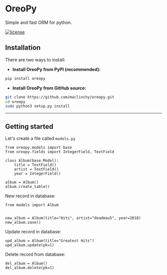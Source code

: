 # OreoPy

Simple and fast ORM for python.

[![license](https://img.shields.io/github/license/mashape/apistatus.svg?maxAge=2592000)](https://github.com/maclinchy/oreopy/blob/master/LICENSE)

## Installation

There are two ways to install:

- **Install OreoPy from PyPI (recommended):**
```sh
pip install oreopy
```

- **Install OreoPy from GitHub source:**
```sh
git clone https://github.com/maclinchy/oreopy.git
cd oreopy
sudo python3 setup.py install
```

------------------
## Getting started

Let's create a file called `models.py`
```python3
from oreopy.models import base
from oreopy.fields import IntegerField, TextField

class Album(base.Model):
    title = TextField()
    artist = TextField()
    year = IntegerField()
    
album = Album()
album.create_table()
```

New record in database:
```python3
from models import Album


new_album = Album(title="Hits", artist="deadmau5", year=2018)
new_album.save()
```

Update record in database:
```python3
upd_album = Album(title="Greatest Hits")
upd_album.update(pk=1)
```

Delete record from database:
```python3
del_album = Album()
del_album.delete(pk=1)
```
